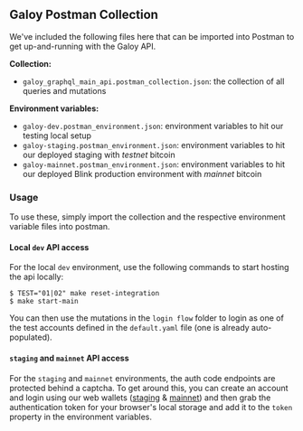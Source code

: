 ## Galoy Postman Collection

We've included the following files here that can be imported into Postman to get up-and-running with the Galoy API.

**Collection:**
- `galoy_graphql_main_api.postman_collection.json`: the collection of all queries and mutations

**Environment variables:**
- `galoy-dev.postman_environment.json`: environment variables to hit our testing local setup
- `galoy-staging.postman_environment.json`: environment variables to hit our deployed staging with _testnet_ bitcoin
- `galoy-mainnet.postman_environment.json`: environment variables to hit our deployed Blink production environment with _mainnet_ bitcoin

### Usage

To use these, simply import the collection and the respective environment variable files into postman.

#### Local `dev` API access
For the local `dev` environment, use the following commands to start hosting the api locally:
```
$ TEST="01|02" make reset-integration
$ make start-main
```
You can then use the mutations in the `login flow` folder to login as one of the test accounts defined in the `default.yaml` file (one is already auto-populated).

#### `staging` and `mainnet` API access

For the `staging` and `mainnet` environments, the auth code endpoints are protected behind a captcha. To get around this, you can create an account and login using our web wallets ([staging](https://wallet.staging.galoy.io) & [mainnet](https://wallet.mainnet.galoy.io)) and then grab the authentication token for your browser's local storage and add it to the `token` property in the environment variables.
